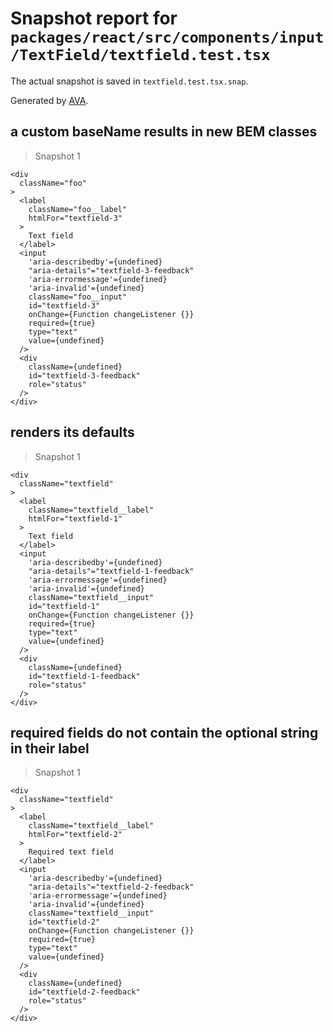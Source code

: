 # Snapshot report for `packages/react/src/components/input/TextField/textfield.test.tsx`

The actual snapshot is saved in `textfield.test.tsx.snap`.

Generated by [AVA](https://ava.li).

## a custom baseName results in new BEM classes

> Snapshot 1

    <div
      className="foo"
    >
      <label
        className="foo__label"
        htmlFor="textfield-3"
      >
        Text field
      </label>
      <input
        'aria-describedby'={undefined}
        "aria-details"="textfield-3-feedback"
        'aria-errormessage'={undefined}
        'aria-invalid'={undefined}
        className="foo__input"
        id="textfield-3"
        onChange={Function changeListener {}}
        required={true}
        type="text"
        value={undefined}
      />
      <div
        className={undefined}
        id="textfield-3-feedback"
        role="status"
      />
    </div>

## renders its defaults

> Snapshot 1

    <div
      className="textfield"
    >
      <label
        className="textfield__label"
        htmlFor="textfield-1"
      >
        Text field
      </label>
      <input
        'aria-describedby'={undefined}
        "aria-details"="textfield-1-feedback"
        'aria-errormessage'={undefined}
        'aria-invalid'={undefined}
        className="textfield__input"
        id="textfield-1"
        onChange={Function changeListener {}}
        required={true}
        type="text"
        value={undefined}
      />
      <div
        className={undefined}
        id="textfield-1-feedback"
        role="status"
      />
    </div>

## required fields do not contain the optional string in their label

> Snapshot 1

    <div
      className="textfield"
    >
      <label
        className="textfield__label"
        htmlFor="textfield-2"
      >
        Required text field
      </label>
      <input
        'aria-describedby'={undefined}
        "aria-details"="textfield-2-feedback"
        'aria-errormessage'={undefined}
        'aria-invalid'={undefined}
        className="textfield__input"
        id="textfield-2"
        onChange={Function changeListener {}}
        required={true}
        type="text"
        value={undefined}
      />
      <div
        className={undefined}
        id="textfield-2-feedback"
        role="status"
      />
    </div>

